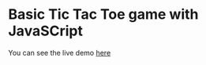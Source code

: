 # Basic Tic Tac Toe game with JavaSCript

You can see the live demo [here](https://burakkduran.github.io/tic-tac-toe/)

